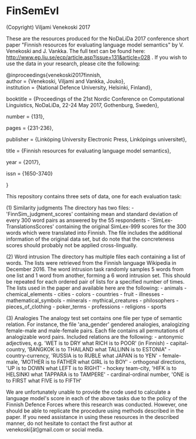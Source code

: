 # FinSemEvl

(Copyright) Viljami Venekoski 2017

These are the resources produced for the NoDaLiDa 2017 conference short paper 
"Finnish resources for evaluating language model semantics" by V. Venekoski and J. Vankka. The full text can be found here: http://www.ep.liu.se/ecp/article.asp?issue=131&article=028 . If you wish to use the data in your research, please cite the following:

@inproceedings{venekoski2017finnish, <br />
author = {Venekoski, Viljami and Vankka, Jouko}, <br />
institution = {National Defence University, Helsinki, Finland},

booktitle = {Proceedings of the 21st Nordic Conference on Computational Linguistics, NoDaLiDa, 22-24 May 2017, Gothenburg, Sweden},

number = {131},

pages = {231-236},

publisher = {Linköping University Electronic Press, Linköpings universitet},

title = {Finnish resources for evaluating language model semantics},

year = {2017},

issn = {1650-3740}

}

This repository contains three sets of data, one for each evaluation task:

(1) Similarity judgments
The directory has two files: 
	- 'FinnSim_judgment_scores' containing mean and standard deviation
of every 300 word pairs as answered by the 55 respondents
	- 'SimLex-TranslationsScores' containing the original SimLex-999 scores for the 300 words
	   which were translated into Finnish. The file includes the additional information of
	   the original data set, but do note that the concreteness scores should probably not be
	   applied cross-lingually.

(2) Word intrusion
The directory has multiple files each containing a list of words. The lists were
retrieved from the Finnish language Wikipedia in December 2016. The word intrusion task randomly
samples 5 words from one list and 1 word from another, forming a 6 word intrusion set. This should
be repeated for each ordered pair of lists for a specified number of times. The lists used in
the paper and available here are the following:
	- animals
	- chemical_elements
	- cities
	- colors
	- countries
	- fruit
	- illnesses
	- mathematical_symbols
	- minerals
	- mythical_creatures
	- philosophers
	- pieces_of_clothing
	- poker_terms
	- professions
	- religions
	- sports



(3) Analogies
The analogy test set contains one file per type of semantic relation. For instance, the file
'ana_gender' gendered analogies, analogizing female-male and male-female pairs. Each file
contains all permutations of analogizable word pairs. Included relations are the following:
	- antonymic adjectives, e.g. 'WET is to DRY what RICH is to POOR' (in Finnish)
	- capital-country, 'BANGKOK is to THAILAND what TALLINN is to ESTONIA"
	- country-currency, 'RUSSIA is to RUBLE what JAPAN is to YEN'
	- female-male, 'MOTHER is to FATHER what GIRL is to BOY'
	- orthogonal directions, 'UP is to DOWN what LEFT is to RIGHT'
	- hockey team-city, 'HIFK is to HELSINKI what TAPPARA is to TAMPERE'
	- cardinal-ordinal number, 'ONE is to FIRST what FIVE is to FIFTH'


We are unfortunately unable to provide the code used to calculate a language model's score in 
each of the above tasks due to the policy of the Finnish Defence Forces where this research was
conducted. However, one should be able to replicate the procedure using methods described in the 
paper. If you need assistance in using these resources in the described manner, do not hesitate
to contact the first author at venekoski[ät]gmail.com or social media.
